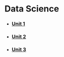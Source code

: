 # Data Science

- ### [Unit 1](./data-science/unit-1)

- ### [Unit 2](./data-science/unit-2)

- ### [Unit 3](./data-science/unit-3)
